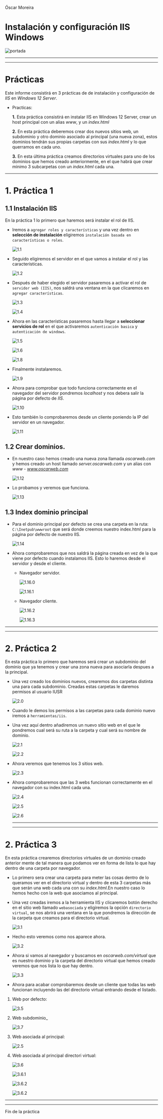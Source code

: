 Óscar Moreira

# Instalación y configuración IIS Windows

![portada](./img/portada.png)

___
___

# Prácticas

Este informe consistirá en 3 prácticas de de instalación y configuración de *IIS* en *Windows 12 Server*.

- Practicas:

  **1.** Esta práctica consistirá en instalar IIS en Windows 12 Server, crear un host principal con un alias *www*, y un *index.html*

  **2.** En esta práctica deberemos crear dos nuevos sitios web, un subdominio y otro dominio asociado al principal (una nueva zona), estos dominios tendrán sus propias carpetas con sus *index.html* y lo que querramos en cada uno.

  **3.** En esta última práctica creamos directorios virtuales para uno de los dominios que hemos creado anteriormente, en el que habrá que crear mínimo 3 subcarpetas con un *index.html* cada una.

___

# 1. Práctica 1

## 1.1 Instalación IIS

En la práctica 1 lo primero que haremos será instalar el rol de IIS.

- Iremos a `agregar roles y características` y una vez dentro en **selección de instalación** eligiremos `instalación basada en características o roles`.

  ![1.1](./img/1/1.1.png)

- Seguido eligiremos el servidor en el que vamos a instalar el rol y las características.

  ![1.2](./img/1/1.2.png)

- Después de haber elegido el servidor pasaremos a activar el rol de `servidor web (IIS)`, nos saldrá una ventana en la que clicaremos en `agregar características`.

  ![1.3](./img/1/1.3.png)

  ![1.4](./img/1/1.4.png)

- Ahora en las características pasaremos hasta llegar a **seleccionar servicios de rol** en el que activaremos `autenticación basica` y `autenticación de windows`.

  ![1.5](./img/1/1.5.png)

  ![1.6](./img/1/1.6.png)

  ![1.8](./img/1/1.8.png)

- Finalmente instalaremos.

  ![1.9](./img/1/1.9.png)

- Ahora para comprobar que todo funciona correctamente en el navegador del servidor pondremos *localhost* y nos debera salir la página por defecto de *IIS*.

  ![1.10](./img/1/1.10.png)

- Esto también lo comprobaremos desde un cliente poniendo la IP del servidor en un navegador.

  ![1.11](./img/1/1.11.png)

## 1.2 Crear dominios.

- En nuestro caso hemos creado una nueva zona llamada *oscarweb.com* y hemos creado un host llamado *server.oscarweb.com* y un alias con *www* - *www.oscarweb.com*

  ![1.12](./img/1/1.12.png)

- Lo probamos y veremos que funciona.

  ![1.13](./img/1/1.13.png)

## 1.3 Index dominio principal

- Para el dominio principal por defecto se crea una carpeta en la ruta: `C:\Inetpub\wwwroot` que será donde creemos nuestro index.html para la página por defecto de nuestro IIS.

  ![1.14](./img/1/1.14.png)

- Ahora comprobaremos que nos saldrá la página creada en vez de la que viene por defecto cuando instalamos IIS. Esto lo haremos desde el servidor y desde el cliente.
  - Navegador servidor.

    ![1.16.0](./img/1/1.16.0.png)

    ![1.16.1](./img/1/1.16.1.png)

  - Navegador cliente.

    ![1.16.2](./img/1/1.16.2.png)

    ![1.16.3](./img/1/1.16.3.png)

___
___

# 2. Práctica 2

En esta práctica lo primero que haremos será crear un subdominio  del dominio que ya tenemos y crear una zona nueva para asociarla despues a la principal.

- Una vez creado los dominios nuevos, crearemos dos carpetas distinta una para cada subdominio. Creadas estas carpetas le daremos permisos al usuario IUSR

  ![2.0](./img/2/2.0.png)

- Cuando le demos los permisos a las carpetas para cada dominio nuevo iremos a `herramientas/iis`.

- Una vez aquí dentro añadiremos un nuevo sitio web en el que le pondremos cual será su ruta a la carpeta y cual será su nombre de dominio.

  ![2.1](./img/2/2.1.png)

  ![2.2](./img/2/2.2.png)

- Ahora veremos que tenemos los 3 sitios web.

  ![2.3](./img/2/2.3.png)

- Ahora comprobaremos que las 3 webs funcionan correctamente en el navegador con su index.html cada una.

  ![2.4](./img/2/2.4.png)

  ![2.5](./img/2/2.5.png)

  ![2.6](./img/2/2.6.png)

  ___
  ___


# 2. Práctica 3

En esta práctica crearemos directorios virtuales de un dominio creado anterior mente de tal manera que podamos ver en forma de lista lo que hay dentro de una carpeta por navegador.

- Lo primero sera crear una carpeta para meter las cosas dentro de lo queramos ver en el directorio virtual y dentro de esta 3 carpetas más que serán una web cada una con su *index.html*.En nuestro caso lo hemos hecho con la web que asociamos al principal.

- Una vez creadas iremos a la herramienta IIS y clicaremos botón derecho en el sitio web llamado `webasociada` y eligiremos la opción `directorio virtual`, se nos abrirá una ventana en la que pondremos la dirección de la carpeta que creamos para el directorio virtual.

  ![3.1](./img/3/3.1.png)

- Hecho esto veremos como nos aparece ahora.

  ![3.2](./img/3/3.2.png)

- Ahora si vamos al navegador y buscamos en *oscarweb.com/virtual* que es nuestro dominio y la carpeta del directorio virtual que hemos creado veremos que nos lista lo que hay dentro.

  ![3.3](./img/3/3.3.png)

- Ahora para acabar comprobaremos desde un cliente que todas las web funcionan incluyendo las del directorio virtual entrando desde el listado.

1. Web por defecto:

    ![3.5](./img/3/3.5.png)

2. Web subdominio_

    ![3.7](./img/3/3.7.png)

3. Web asociada al principal:

    ![2.5](./img/2/2.5.png)

4. Web asociada al principal directori virtual:

    ![3.6](./img/3/3.6.png)

    ![3.6.1](./img/3/3.6.1.png)

    ![3.6.2](./img/3/3.6.2.png)

    ![3.6.2](./img/3/3.6.2.png)

___
___

Fín de la práctica

